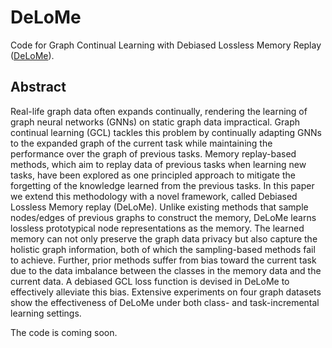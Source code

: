 # DeLoMe
Code for Graph Continual Learning with Debiased Lossless Memory Replay ([DeLoMe](https://arxiv.org/pdf/2404.10984)).

## Abstract
Real-life graph data often expands continually, rendering the learning of graph neural networks (GNNs) on static graph data impractical. Graph continual learning (GCL) tackles this problem by continually adapting GNNs to the expanded graph of the current task while maintaining the performance over the graph of previous tasks. Memory replay-based methods, which aim to replay data of previous tasks when learning new tasks, have been explored as one principled approach to mitigate the forgetting of the knowledge learned from the previous tasks. In this paper we extend this methodology with a novel framework, called Debiased Lossless Memory replay (DeLoMe). Unlike existing methods that sample nodes/edges of previous graphs to construct the memory, DeLoMe learns lossless prototypical node representations as the memory. The learned memory can not only preserve the graph data privacy but also capture the holistic graph information, both of which the sampling-based methods fail to achieve. Further, prior methods suffer from bias toward the current task due to the data imbalance between the classes in the memory data and the current data. A debiased GCL loss function is devised in DeLoMe to effectively alleviate this bias. Extensive experiments on four graph datasets show the effectiveness of DeLoMe under both class- and task-incremental learning settings.

The code is coming soon.
